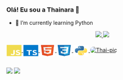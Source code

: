 ### Olá! Eu sou a Thainara 👋

- 🌱 I’m currently learning Python

<div align="center">
  <a href="https://github.com/dev-thai">
  <img height="180em" src="https://github-readme-stats.vercel.app/api?username=dev-thai&show_icons=false&theme=dark&include_all_commits=true&count_private=true"/>
  <img height="180em" src="https://github-readme-stats.vercel.app/api/top-langs/?username=dev-thai&layout=compact&langs_count=7&theme=dark"/>
</div>
<div style="display: inline_block"><br>
  <img align="center" alt="Thai-Js" height="30" width="40" src="https://raw.githubusercontent.com/devicons/devicon/master/icons/javascript/javascript-plain.svg">
  <img align="center" alt="Thai-Ts" height="30" width="40" src="https://raw.githubusercontent.com/devicons/devicon/master/icons/typescript/typescript-plain.svg">
  <img align="center" alt="Thai-HTML" height="30" width="40" src="https://raw.githubusercontent.com/devicons/devicon/master/icons/html5/html5-original.svg">
  <img align="center" alt="Thai-CSS" height="30" width="40" src="https://raw.githubusercontent.com/devicons/devicon/master/icons/css3/css3-original.svg">
  <img align="center" alt="Thai-Python" height="30" width="40" src="https://raw.githubusercontent.com/devicons/devicon/master/icons/python/python-original.svg">
  <img aling="center" alt="Thai-pic" height="150" style="border-radius:50px;"  src="https://media.giphy.com/media/iXUSHDCQzR5jsmxSQt/giphy.gif">
</div>
  
  ##
  
<div>
  <a href="https://www.instagram.com/thaahmachad/?hl=pt-br" target="_blank"><img src="https://img.shields.io/badge/Instagram-E4405F?style=for-the-badge&logo=instagram&logoColor=white" target="_blank"></a>
  <a href="https://www.linkedin.com/in/thainara-machado-b139541a6/" target="_blank"><img src="https://img.shields.io/badge/LinkedIn-0077B5?style=for-the-badge&logo=linkedin&logoColor=white" target="_blank"></a>
  
 </div>
